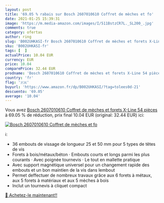 ```yaml
---
layout: post
title: '69.05 % rabais sur Bosch 2607010610 Coffret de mèches et fo'
date: 2021-01-25 15:39:31
image: 'https://m.media-amazon.com/images/I/511BstzCR7L._SL200_.jpg'
comments: true
category: ofertas
author: ring
slug: 'B002UHKASI-fr Bosch 2607010610 Coffret de mèches et forets X-Line 54 pièces'
sku: 'B002UHKASI-fr'
tags: [  ]
actualPrice: 10.04 EUR
currency: EUR
price: 10.04
comparePrice: 32.44 EUR
prodname: 'Bosch 2607010610 Coffret de mèches et forets X-Line 54 pièces'
country: 'fr'
flag: '🇫🇷'
buyurl: 'https://www.amazon.fr/dp/B002UHKASI/?tag=tolees0d-21'
descuento: '69.05'
average: '10.04'
---
```


Vous avez [Bosch 2607010610 Coffret de mèches et forets X-Line 54 pièces](https://www.amazon.fr/dp/B002UHKASI/?tag=tolees0d-21)  à  69.05 % de réduction, prix final  10.04 EUR (original: 32.44 EUR) ici:

[![Bosch 2607010610 Coffret de mèches et fo](https://m.media-amazon.com/images/I/511BstzCR7L._SL200_.jpg)](https://www.amazon.fr/dp/B002UHKASI/?tag=tolees0d-21)

ℹ️:

- 36 embouts de vissage de longueur 25 et 50 mm pour 5 types de têtes de vis
- Forets à bois/métaux/béton · Embouts courts et longs parmi les plus courants · Avec poignée tournevis · Le tout en mallette pratique
- Avec support magnétique universel pour un changement rapide des embouts et un bon maintien de la vis dans lembout
- Permet deffectuer de nombreux travaux grâce aux 6 forets à métaux, aux 5 forets à matériaux et aux 5 mèches à bois
- Inclut un tournevis à cliquet compact

[🛒 Achetez-le maintenant!!](https://www.amazon.fr/dp/B002UHKASI/?tag=tolees0d-21)
